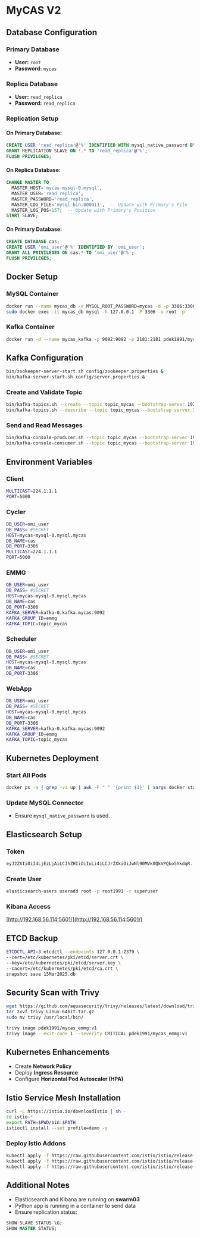 # MyCAS V2

## Database Configuration

### Primary Database
- **User:** `root`
- **Password:** `mycas`

### Replica Database
- **User:** `read_replica`
- **Password:** `read_replica`

### Replication Setup
#### On Primary Database:
```sql
CREATE USER 'read_replica'@'%' IDENTIFIED WITH mysql_native_password BY 'read_replica';
GRANT REPLICATION SLAVE ON *.* TO 'read_replica'@'%';
FLUSH PRIVILEGES;
```

#### On Replica Database:
```sql
CHANGE MASTER TO
  MASTER_HOST='mycas-mysql-0.mysql',
  MASTER_USER='read_replica',
  MASTER_PASSWORD='read_replica',
  MASTER_LOG_FILE='mysql-bin.000011',  -- Update with Primary's File
  MASTER_LOG_POS=157;  -- Update with Primary's Position
START SLAVE;
```

#### On Primary Database:
```sql
CREATE DATABASE cas;
CREATE USER 'omi_user'@'%' IDENTIFIED BY 'omi_user';
GRANT ALL PRIVILEGES ON cas.* TO 'omi_user'@'%';
FLUSH PRIVILEGES;
```

## Docker Setup
### MySQL Container
```sh
docker run --name mycas_db -e MYSQL_ROOT_PASSWORD=mycas -d -p 3306:3306 pdek1991/mycas_mysql
sudo docker exec -it mycas_db mysql -h 127.0.0.1 -P 3306 -u root -p
```

### Kafka Container
```sh
docker run -d --name mycas_kafka -p 9092:9092 -p 2181:2181 pdek1991/mycas_kafka
```

## Kafka Configuration
```sh
bin/zookeeper-server-start.sh config/zookeeper.properties &
bin/kafka-server-start.sh config/server.properties &
```

### Create and Validate Topic
```sh
bin/kafka-topics.sh --create --topic topic_mycas --bootstrap-server 192.168.56.112:9092
bin/kafka-topics.sh --describe --topic topic_mycas --bootstrap-server 192.168.56.112:9092
```

### Send and Read Messages
```sh
bin/kafka-console-producer.sh --topic topic_mycas --bootstrap-server 192.168.56.112:9092
bin/kafka-console-consumer.sh --topic topic_mycas --bootstrap-server 192.168.56.112:9092
```

## Environment Variables

### **Client**
```sh
MULTICAST=224.1.1.1
PORT=5000
```

### **Cycler**
```sh
DB_USER=omi_user
DB_PASS= #SECRET
HOST=mycas-mysql-0.mysql.mycas
DB_NAME=cas
DB_PORT=3306
MULTICAST=224.1.1.1
PORT=5000
```

### **EMMG**
```sh
DB_USER=omi_user
DB_PASS= #SECRET
HOST=mycas-mysql-0.mysql.mycas
DB_NAME=cas
DB_PORT=3306
KAFKA_SERVER=kafka-0.kafka.mycas:9092
KAFKA_GROUP_ID=emmg
KAFKA_TOPIC=topic_mycas
```

### **Scheduler**
```sh
DB_USER=omi_user
DB_PASS= #SECRET
HOST=mycas-mysql-0.mysql.mycas
DB_NAME=cas
DB_PORT=3306
```

### **WebApp**
```sh
DB_USER=omi_user
DB_PASS= #SECRET
HOST=mycas-mysql-0.mysql.mycas
DB_NAME=cas
DB_PORT=3306
KAFKA_SERVER=kafka-0.kafka.mycas:9092
KAFKA_GROUP_ID=emmg
KAFKA_TOPIC=topic_mycas
```

## Kubernetes Deployment
### Start All Pods
```sh
docker ps -a | grep -vi up | awk -F " " '{print $1}' | xargs docker start
```

### Update MySQL Connector
- Ensure `mysql_native_password` is used.

## Elasticsearch Setup
### Token
```sh
eyJ2ZXIiOiI4LjEzLjAiLCJhZHIiOiIuLi4iLCJrZXkiOiJwNl90MVk0QkVPQko5YkdqR...
```

### Create User
```sh
elasticsearch-users useradd root -p root1991 -r superuser
```

### Kibana Access
[http://192.168.56.114:5601/](http://192.168.56.114:5601/)

## ETCD Backup
```sh
ETCDCTL_API=3 etcdctl --endpoints 127.0.0.1:2379 \  
--cert=/etc/kubernetes/pki/etcd/server.crt \  
--key=/etc/kubernetes/pki/etcd/server.key \  
--cacert=/etc/kubernetes/pki/etcd/ca.crt \  
snapshot save 15Mar2025.db
```

## Security Scan with Trivy
```sh
wget https://github.com/aquasecurity/trivy/releases/latest/download/trivy_Linux-64bit.tar.gz
tar zxvf trivy_Linux-64bit.tar.gz
sudo mv trivy /usr/local/bin/

trivy image pdek1991/mycas_emmg:v1
trivy image --exit-code 1 --severity CRITICAL pdek1991/mycas_emmg:v1
```

## Kubernetes Enhancements
- Create **Network Policy**
- Deploy **Ingress Resource**
- Configure **Horizontal Pod Autoscaler (HPA)**

## Istio Service Mesh Installation
```sh
curl -L https://istio.io/downloadIstio | sh -
cd istio-*
export PATH=$PWD/bin:$PATH
istioctl install --set profile=demo -y
```

### Deploy Istio Addons
```sh
kubectl apply -f https://raw.githubusercontent.com/istio/istio/release-1.18/samples/addons/kiali.yaml
kubectl apply -f https://raw.githubusercontent.com/istio/istio/release-1.18/samples/addons/grafana.yaml
kubectl apply -f https://raw.githubusercontent.com/istio/istio/release-1.18/samples/addons/prometheus.yaml
```

## Additional Notes
- Elasticsearch and Kibana are running on **swarm03**
- Python app is running in a container to send data
- Ensure replication status:
```sql
SHOW SLAVE STATUS \G;
SHOW MASTER STATUS;
```

